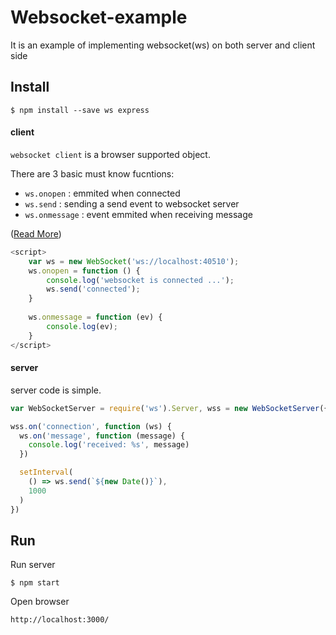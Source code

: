 # Websocket-example
It is an example of implementing websocket(ws) on both server and client side

## Install
```
$ npm install --save ws express
```

#### client
`websocket client` is a browser supported object.

There are 3 basic must know fucntions:
 - `ws.onopen` : emmited when connected
 - `ws.send` : sending a send event to websocket server
 - `ws.onmessage` : event emmited when receiving message 

([Read More](https://developer.mozilla.org/en-US/docs/Web/API/WebSockets_API/Writing_WebSocket_client_applications))

```js
<script>
    var ws = new WebSocket('ws://localhost:40510');
    ws.onopen = function () {
        console.log('websocket is connected ...');
        ws.send('connected');
    }
    
    ws.onmessage = function (ev) {
        console.log(ev);
    }
</script>
```

#### server
server code is simple.

```js
var WebSocketServer = require('ws').Server, wss = new WebSocketServer({port: 40510});

wss.on('connection', function (ws) {
  ws.on('message', function (message) {
    console.log('received: %s', message)
  })

  setInterval(
    () => ws.send(`${new Date()}`),
    1000
  )
})

```

## Run

Run server
```
$ npm start
``` 

Open browser
```
http://localhost:3000/
```